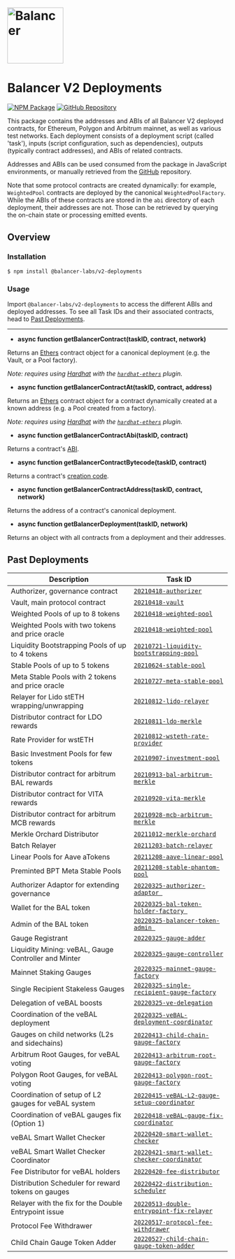 # <img src="../../logo.svg" alt="Balancer" height="128px">

# Balancer V2 Deployments

[![NPM Package](https://img.shields.io/npm/v/@balancer-labs/v2-deployments.svg)](https://www.npmjs.org/package/@balancer-labs/v2-deployments)
[![GitHub Repository](https://img.shields.io/badge/github-deployments-lightgrey?logo=github)](https://github.com/balancer-labs/balancer-v2-monorepo/tree/deployments-latest/pkg/deployments)

This package contains the addresses and ABIs of all Balancer V2 deployed contracts, for Ethereum, Polygon and Arbitrum mainnet, as well as various test networks. Each deployment consists of a deployment script (called 'task'), inputs (script configuration, such as dependencies), outputs (typically contract addresses), and ABIs of related contracts.

Addresses and ABIs can be used consumed from the package in JavaScript environments, or manually retrieved from the [GitHub](https://github.com/balancer-labs/balancer-v2-monorepo/tree/deployments-latest/pkg/deployments) repository.

Note that some protocol contracts are created dynamically: for example, `WeightedPool` contracts are deployed by the canonical `WeightedPoolFactory`. While the ABIs of these contracts are stored in the `abi` directory of each deployment, their addresses are not. Those can be retrieved by querying the on-chain state or processing emitted events.

## Overview

### Installation

```console
$ npm install @balancer-labs/v2-deployments
```

### Usage

Import `@balancer-labs/v2-deployments` to access the different ABIs and deployed addresses. To see all Task IDs and their associated contracts, head to [Past Deployments](#past-deployments).

---

- **async function getBalancerContract(taskID, contract, network)**

Returns an [Ethers](https://docs.ethers.io/v5/) contract object for a canonical deployment (e.g. the Vault, or a Pool factory).

_Note: requires using [Hardhat](https://hardhat.org/) with the [`hardhat-ethers`](https://hardhat.org/plugins/nomiclabs-hardhat-ethers.html) plugin._

- **async function getBalancerContractAt(taskID, contract, address)**

Returns an [Ethers](https://docs.ethers.io/v5/) contract object for a contract dynamically created at a known address (e.g. a Pool created from a factory).

_Note: requires using [Hardhat](https://hardhat.org/) with the [`hardhat-ethers`](https://hardhat.org/plugins/nomiclabs-hardhat-ethers.html) plugin._

- **async function getBalancerContractAbi(taskID, contract)**

Returns a contract's [ABI](https://docs.soliditylang.org/en/latest/abi-spec.html).

- **async function getBalancerContractBytecode(taskID, contract)**

Returns a contract's [creation code](https://docs.soliditylang.org/en/latest/contracts.html#creating-contracts).

- **async function getBalancerContractAddress(taskID, contract, network)**

Returns the address of a contract's canonical deployment.

- **async function getBalancerDeployment(taskID, network)**

Returns an object with all contracts from a deployment and their addresses.

## Past Deployments

| Description                                          | Task ID                                                                                          |
| ---------------------------------------------------- | ------------------------------------------------------------------------------------------------ |
| Authorizer, governance contract                      | [`20210418-authorizer`](./tasks/20210418-authorizer)                                             |
| Vault, main protocol contract                        | [`20210418-vault`](./tasks/20210418-vault)                                                       |
| Weighted Pools of up to 8 tokens                     | [`20210418-weighted-pool`](./tasks/20210418-weighted-pool)                                       |
| Weighted Pools with two tokens and price oracle      | [`20210418-weighted-pool`](./tasks/20210418-weighted-pool)                                       |
| Liquidity Bootstrapping Pools of up to 4 tokens      | [`20210721-liquidity-bootstrapping-pool`](./tasks/20210721-liquidity-bootstrapping-pool)         |
| Stable Pools of up to 5 tokens                       | [`20210624-stable-pool`](./tasks/20210624-stable-pool)                                           |
| Meta Stable Pools with 2 tokens and price oracle     | [`20210727-meta-stable-pool`](./tasks/20210727-meta-stable-pool)                                 |
| Relayer for Lido stETH wrapping/unwrapping           | [`20210812-lido-relayer`](./tasks/20210812-lido-relayer)                                         |
| Distributor contract for LDO rewards                 | [`20210811-ldo-merkle`](./tasks/20210811-ldo-merkle)                                             |
| Rate Provider for wstETH                             | [`20210812-wsteth-rate-provider`](./tasks/20210812-wsteth-rate-provider)                         |
| Basic Investment Pools for few tokens                | [`20210907-investment-pool`](./tasks/20210907-investment-pool)                                   |
| Distributor contract for arbitrum BAL rewards        | [`20210913-bal-arbitrum-merkle`](./tasks/20210913-bal-arbitrum-merkle)                           |
| Distributor contract for VITA rewards                | [`20210920-vita-merkle`](./tasks/20210920-vita-merkle)                                           |
| Distributor contract for arbitrum MCB rewards        | [`20210928-mcb-arbitrum-merkle`](./tasks/20210928-mcb-arbitrum-merkle)                           |
| Merkle Orchard Distributor                           | [`20211012-merkle-orchard`](./tasks/20211012-merkle-orchard)                                     |
| Batch Relayer                                        | [`20211203-batch-relayer`](./tasks/20211203-batch-relayer)                                       |
| Linear Pools for Aave aTokens                        | [`20211208-aave-linear-pool`](./tasks/20211208-aave-linear-pool)                                 |
| Preminted BPT Meta Stable Pools                      | [`20211208-stable-phantom-pool`](./tasks/20211208-stable-phantom-pool)                           |
| Authorizer Adaptor for extending governance          | [`20220325-authorizer-adaptor `](./tasks/20220325-authorizer-adaptor)                            |
| Wallet for the BAL token                             | [`20220325-bal-token-holder-factory `](./tasks/20220325-bal-token-holder-factory)                |
| Admin of the BAL token                               | [`20220325-balancer-token-admin `](./tasks/20220325-balancer-token-admin)                        |
| Gauge Registrant                                     | [`20220325-gauge-adder`](./tasks/20220325-gauge-adder)                                           |
| Liquidity Mining: veBAL, Gauge Controller and Minter | [`20220325-gauge-controller`](./tasks/20220325-gauge-controller)                                 |
| Mainnet Staking Gauges                               | [`20220325-mainnet-gauge-factory`](./tasks/20220325-mainnet-gauge-factory)                       |
| Single Recipient Stakeless Gauges                    | [`20220325-single-recipient-gauge-factory`](./tasks/20220325-single-recipient-gauge-factory)     |
| Delegation of veBAL boosts                           | [`20220325-ve-delegation`](./tasks/20220325-ve-delegation)                                       |
| Coordination of the veBAL deployment                 | [`20220325-veBAL-deployment-coordinator`](./tasks/20220325-veBAL-deployment-coordinator)         |
| Gauges on child networks (L2s and sidechains)        | [`20220413-child-chain-gauge-factory`](./tasks/20220413-child-chain-gauge-factory)               |
| Arbitrum Root Gauges, for veBAL voting               | [`20220413-arbitrum-root-gauge-factory`](./tasks/20220413-arbitrum-root-gauge-factory)           |
| Polygon Root Gauges, for veBAL voting                | [`20220413-polygon-root-gauge-factory`](./tasks/20220413-polygon-root-gauge-factory)             |
| Coordination of setup of L2 gauges for veBAL system  | [`20220415-veBAL-L2-gauge-setup-coordinator`](./tasks/20220415-veBAL-L2-gauge-setup-coordinator) |
| Coordination of veBAL gauges fix (Option 1)          | [`20220418-veBAL-gauge-fix-coordinator`](./tasks/20220418-veBAL-gauge-fix-coordinator)           |
| veBAL Smart Wallet Checker                           | [`20220420-smart-wallet-checker`](./tasks/20220420-smart-wallet-checker)                         |
| veBAL Smart Wallet Checker Coordinator               | [`20220421-smart-wallet-checker-coordinator`](./tasks/20220421-smart-wallet-checker-coordinator) |
| Fee Distributor for veBAL holders                    | [`20220420-fee-distributor`](./tasks/20220420-fee-distributor)                                   |
| Distribution Scheduler for reward tokens on gauges   | [`20220422-distribution-scheduler`](./tasks/20220422-distribution-scheduler)                     |
| Relayer with the fix for the Double Entrypoint issue | [`20220513-double-entrypoint-fix-relayer`](./tasks/20220513-double-entrypoint-fix-relayer)       |
| Protocol Fee Withdrawer                              | [`20220517-protocol-fee-withdrawer`](./tasks/20220517-protocol-fee-withdrawer)                   |
| Child Chain Gauge Token Adder                        | [`20220527-child-chain-gauge-token-adder`](./tasks/20220527-child-chain-gauge-token-adder)       |
